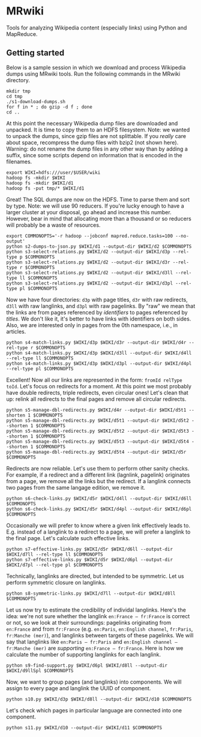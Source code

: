 MRwiki
======

Tools for analyzing Wikipedia content (especially links) using Python and MapReduce.

Getting started
---------------

Below is a sample session in which we download and process Wikipedia dumps
using MRwiki tools.  Run the following commands in the MRwiki directory.

    mkdir tmp
    cd tmp
    ./s1-download-dumps.sh
    for f in * ; do gzip -d f ; done
    cd ..

At this point the necessary Wikipedia dump files are downloaded and unpacked.
It is time to copy them to an HDFS filesystem.
Note: we wanted to unpack the dumps, since gzip files are not splittable.
If you *really* care about space, recompress the dump files with bzip2 (not shown here).
Warning: do not rename the dump files in any other way than by adding a suffix,
since some scripts depend on information that is encoded in the filenames.

    export WIKI=hdfs:///user/$USER/wiki
    hadoop fs -mkdir $WIKI
    hadoop fs -mkdir $WIKI/d1
    hadoop fs -put tmp/* $WIKI/d1

Great!  The SQL dumps are now on the HDFS.  Time to parse them and sort by type.
Note: we will use 90 reducers.
If you're lucky enough to have a larger cluster at your disposal,
go ahead and increase this number.
However, bear in mind that allocating more than a thousand or so reducers
will probably be a waste of resources.

    export COMMONOPTS='-r hadoop --jobconf mapred.reduce.tasks=100 --no-output'
    python s2-dumps-to-json.py $WIKI/d1 --output-dir $WIKI/d2 $COMMONOPTS
    python s3-select-relations.py $WIKI/d2 --output-dir $WIKI/d3p --rel-type p $COMMONOPTS
    python s3-select-relations.py $WIKI/d2 --output-dir $WIKI/d3r --rel-type r $COMMONOPTS
    python s3-select-relations.py $WIKI/d2 --output-dir $WIKI/d3ll --rel-type ll $COMMONOPTS
    python s3-select-relations.py $WIKI/d2 --output-dir $WIKI/d3pl --rel-type pl $COMMONOPTS

Now we have four directories: `d3p` with page titles, `d3r` with raw redirects, `d3ll` with raw langlinks, and `d3pl` with raw pagelinks.
By "raw" we mean that the links are from pages referenced by _identifiers_ to pages referenced by _titles_.
We don't like it, it's better to have links with identifiers on both sides.
Also, we are interested only in pages from the 0th namespace, i.e., in articles.

    python s4-match-links.py $WIKI/d3p $WIKI/d3r --output-dir $WIKI/d4r --rel-type r $COMMONOPTS
    python s4-match-links.py $WIKI/d3p $WIKI/d3ll --output-dir $WIKI/d4ll --rel-type ll $COMMONOPTS
    python s4-match-links.py $WIKI/d3p $WIKI/d3pl --output-dir $WIKI/d4pl --rel-type pl $COMMONOPTS

Excellent!  Now all our links are represented in the form: `fromId relType toId`.
Let's focus on redirects for a moment.  At this point we most probably have double redirects,
triple redirects, even circular ones!  Let's clean that up: relink all redirects to the final pages
and remove all circular redirects.

    python s5-manage-dbl-redirects.py $WIKI/d4r --output-dir $WIKI/d5t1 --shorten 1 $COMMONOPTS
    python s5-manage-dbl-redirects.py $WIKI/d5t1 --output-dir $WIKI/d5t2 --shorten 1 $COMMONOPTS
    python s5-manage-dbl-redirects.py $WIKI/d5t2 --output-dir $WIKI/d5t3 --shorten 1 $COMMONOPTS
    python s5-manage-dbl-redirects.py $WIKI/d5t3 --output-dir $WIKI/d5t4 --shorten 1 $COMMONOPTS
    python s5-manage-dbl-redirects.py $WIKI/d5t4 --output-dir $WIKI/d5r $COMMONOPTS

Redirects are now reliable.  Let's use them to perform other sanity checks.
For example, if a redirect and a different link (lagnlink, pagelink)
originates from a page, we remove all the links but the redirect.
If a langlink connects two pages from the same langage edition, we remove it.

    python s6-check-links.py $WIKI/d5r $WIKI/d4ll --output-dir $WIKI/d6ll $COMMONOPTS
    python s6-check-links.py $WIKI/d5r $WIKI/d4pl --output-dir $WIKI/d6pl $COMMONOPTS

Occasionally we will prefer to know where a given link effectively leads to.
E.g. instead of a langlink to a redirect to a page, we will prefer a langlink to the final page.
Let's calculate such effective links.

    python s7-effective-links.py $WIKI/d5r $WIKI/d6ll --output-dir $WIKI/d7ll --rel-type ll $COMMONOPTS
    python s7-effective-links.py $WIKI/d5r $WIKI/d6pl --output-dir $WIKI/d7pl --rel-type pl $COMMONOPTS

Technically, langlinks are directed, but intended to be symmetric.
Let us perform symmetric closure on langlinks.

    python s8-symmetric-links.py $WIKI/d7ll --output-dir $WIKI/d8ll $COMMONOPTS

Let us now try to estimate the credibility of individal langlinks.
Here's the idea: we're not sure whether the langlink `en:France — fr:France` is correct or not,
so we look at their surroundings: pagelinks originating from `en:France` and from `fr:France`
(e.g. `en:Paris`, `en:English channel`, `fr:Paris`, `fr:Manche (mer)`),
and langlinks between targets of these pagelinks.
We will say that langlinks like `en:Paris — fr:Paris` and `en:English channel — fr:Manche (mer)`
are *supporting* `en:France — fr:France`.
Here is how we calculate the number of supporting langlinks for each langlink.

    python s9-find-support.py $WIKI/d6pl $WIKI/d8ll --output-dir $WIKI/d9llSpl $COMMONOPTS

Now, we want to group pages (and langlinks) into components. We will assign to every page and langlink the UUID of component.

    python s10.py $WIKI/d3p $WIKI/d8ll --output-dir $WIKI/d10 $COMMONOPTS

Let's check which pages in particular language are connected into one component.

    python s11.py $WIKI/d10 --output-dir $WIKI/d11 $COMMONOPTS

